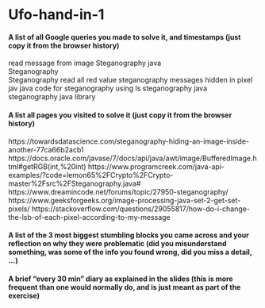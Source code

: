 # Ufo-hand-in-1

<h4>A list of all Google queries you made to solve it, and timestamps (just copy it from the browser history)</h4>

<p>
read message from image Steganography java <br>
Steganography<br>
Steganography read all red value 
steganography messages hidden in pixel jav
java code for steganography using ls
steganography java
steganography java library
 
</p>

<h4>A list all pages you visited to solve it (just copy it from the browser history)</h4>

<p>
https://towardsdatascience.com/steganography-hiding-an-image-inside-another-77ca66b2acb1
 https://docs.oracle.com/javase/7/docs/api/java/awt/image/BufferedImage.html#getRGB(int,%20int) 
 https://www.programcreek.com/java-api-examples/?code=lemon65%2FCrypto%2FCrypto-master%2Fsrc%2FSteganography.java#
  https://www.dreamincode.net/forums/topic/27950-steganography/
https://www.geeksforgeeks.org/image-processing-java-set-2-get-set-pixels/  
https://stackoverflow.com/questions/29055817/how-do-i-change-the-lsb-of-each-pixel-according-to-my-message
</p>

<h4>A list of the 3 most biggest stumbling blocks you came across and your reflection on why they were problematic (did you misunderstand something, was some of the info you found wrong, did you miss a detail, …)</h4>


<h4>A brief “every 30 min” diary as explained in the slides (this is more frequent than one would normally do, and is just meant as part of the exercise)</h4>
